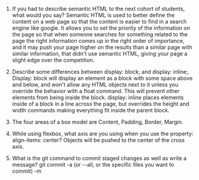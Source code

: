 1. If you had to describe semantic HTML to the next cohort of students, what would you say? 
Semantic HTML is used to better define the content on a web page so that the content is easier to find in a search engine like google. It allows you to set the priority of the information on the page so that when someone searches for something related to the page the right information comes up in the right order of importance, and it may push your page higher on the results than a similar page with similar information, that didn't use semantic HTML, giving your page a slight edge over the competition. 

2. Describe some differences between display: block; and display: inline;.
Display: block will display an element as a block with some space above and below, and won't allow any HTML objects next to it unless you override the behavior with a float command. This will prevent other elements from being inside the block. display: inline places elements inside of a block in a line across the page, but overrides the height and width commands making everything fit inside the parent block. 

3. The four areas of a box model are Content, Padding, Border, Margin. 

4. While using flexbox, what axis are you using when you use the property: align-items: center? Objects will be pushed to the center of the cross axis. 

5. What is the git command to commit staged changes as well as write a message? git commit -a (or --all, or the specific files you want to commit) -m